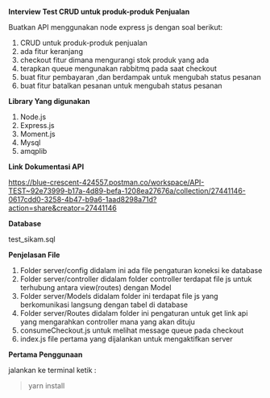 **Interview Test CRUD untuk produk-produk Penjualan**

Buatkan API menggunakan node express js dengan soal berikut:

1. CRUD untuk produk-produk penjualan
1. ada fitur keranjang
1. checkout fitur dimana mengurangi stok produk yang ada
1. terapkan queue mengunakan rabbitmq pada saat checkout
1. buat fitur pembayaran ,dan berdampak untuk mengubah status pesanan
1. buat fitur batalkan pesanan untuk mengubah status pesanan

**Library Yang digunakan**

1. Node.js
2. Express.js
3. Moment.js
4. Mysql
5. amqplib

**Link** **Dokumentasi API**

https://blue-crescent-424557.postman.co/workspace/API-TEST~92e73999-b17a-4d89-befa-1208ea27676a/collection/27441146-0617cdd0-3258-4b47-b9a6-1aad8298a71d?action=share&creator=27441146

**Database** 

test_sikam.sql

**Penjelasan File**

1. Folder server/config
   didalam ini ada file pengaturan koneksi ke database
2. Folder server/controller
   didalam folder controller terdapat file js untuk terhubung antara view(routes) dengan Model
3. Folder server/Models
   didalam folder ini terdapat file js yang berkomunikasi langsung dengan tabel di database
4. Folder server/Routes
   didalam folder ini pengaturan untuk get link api yang mengarahkan controller mana yang akan dituju
5. consumeCheckout.js
   untuk melihat message queue pada checkout
6. index.js
   file pertama yang dijalankan untuk mengaktifkan server

**Pertama Penggunaan**

jalankan ke terminal ketik :

> yarn install
